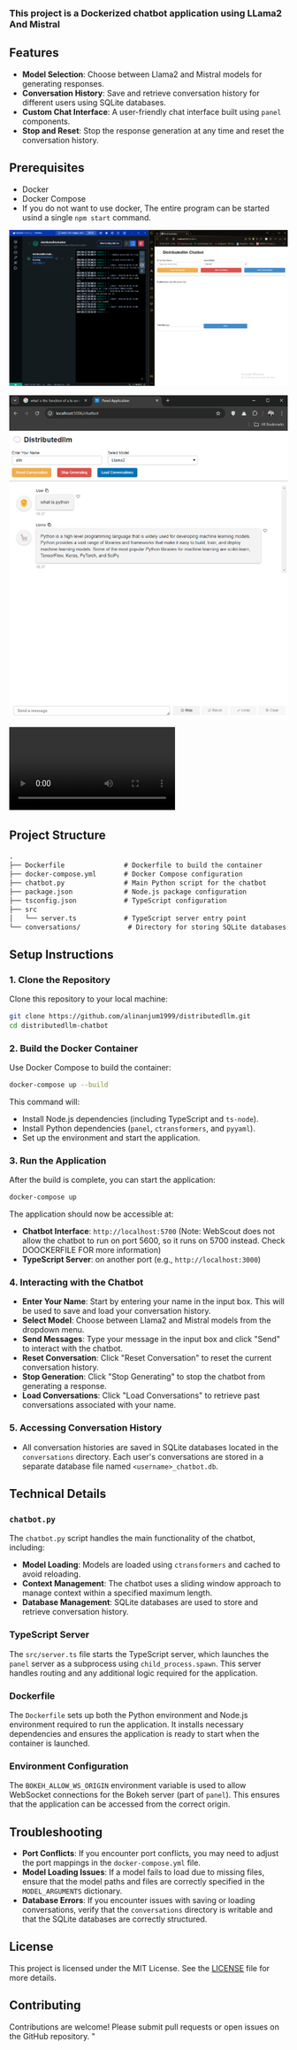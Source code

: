 

### This project is a Dockerized chatbot application using LLama2 And Mistral

## Features

- **Model Selection**: Choose between Llama2 and Mistral models for generating responses.
- **Conversation History**: Save and retrieve conversation history for different users using SQLite databases.
- **Custom Chat Interface**: A user-friendly chat interface built using `panel` components.
- **Stop and Reset**: Stop the response generation at any time and reset the conversation history.



## Prerequisites

- Docker
- Docker Compose
- If you do not want to use docker, The entire program can be started usind a single `npm start` command.


![Alt text](srcchatbot.png)

![Alt text](srcchatbot2.png)


![Alt text](demo.mp4)

## Project Structure

```
.
├── Dockerfile               # Dockerfile to build the container
├── docker-compose.yml       # Docker Compose configuration
├── chatbot.py               # Main Python script for the chatbot
├── package.json             # Node.js package configuration
├── tsconfig.json            # TypeScript configuration
├── src
│   └── server.ts            # TypeScript server entry point
└── conversations/            # Directory for storing SQLite databases
```

## Setup Instructions

### 1. Clone the Repository

Clone this repository to your local machine:

```bash
git clone https://github.com/alinanjum1999/distributedllm.git
cd distributedllm-chatbot
```

### 2. Build the Docker Container

Use Docker Compose to build the container:

```bash
docker-compose up --build
```

This command will:

- Install Node.js dependencies (including TypeScript and `ts-node`).
- Install Python dependencies (`panel`, `ctransformers`, and `pyyaml`).
- Set up the environment and start the application.

### 3. Run the Application

After the build is complete, you can start the application:

```bash
docker-compose up
```

The application should now be accessible at:

- **Chatbot Interface**: `http://localhost:5700` (Note: WebScout does not allow the chatbot to run on port 5600, so it runs on 5700 instead. Check DOOCKERFILE FOR more information)
- **TypeScript Server**: on another port (e.g., `http://localhost:3000`)

### 4. Interacting with the Chatbot

- **Enter Your Name**: Start by entering your name in the input box. This will be used to save and load your conversation history.
- **Select Model**: Choose between Llama2 and Mistral models from the dropdown menu.
- **Send Messages**: Type your message in the input box and click "Send" to interact with the chatbot.
- **Reset Conversation**: Click "Reset Conversation" to reset the current conversation history.
- **Stop Generation**: Click "Stop Generating" to stop the chatbot from generating a response.
- **Load Conversations**: Click "Load Conversations" to retrieve past conversations associated with your name.

### 5. Accessing Conversation History

- All conversation histories are saved in SQLite databases located in the `conversations` directory. Each user's conversations are stored in a separate database file named `<username>_chatbot.db`.

## Technical Details

### `chatbot.py`

The `chatbot.py` script handles the main functionality of the chatbot, including:

- **Model Loading**: Models are loaded using `ctransformers` and cached to avoid reloading.
- **Context Management**: The chatbot uses a sliding window approach to manage context within a specified maximum length.
- **Database Management**: SQLite databases are used to store and retrieve conversation history.

### TypeScript Server

The `src/server.ts` file starts the TypeScript server, which launches the `panel` server as a subprocess using `child_process.spawn`. This server handles routing and any additional logic required for the application.

### Dockerfile

The `Dockerfile` sets up both the Python environment and Node.js environment required to run the application. It installs necessary dependencies and ensures the application is ready to start when the container is launched.

### Environment Configuration

The `BOKEH_ALLOW_WS_ORIGIN` environment variable is used to allow WebSocket connections for the Bokeh server (part of `panel`). This ensures that the application can be accessed from the correct origin.

## Troubleshooting

- **Port Conflicts**: If you encounter port conflicts, you may need to adjust the port mappings in the `docker-compose.yml` file.
- **Model Loading Issues**: If a model fails to load due to missing files, ensure that the model paths and files are correctly specified in the `MODEL_ARGUMENTS` dictionary.
- **Database Errors**: If you encounter issues with saving or loading conversations, verify that the `conversations` directory is writable and that the SQLite databases are correctly structured.

## License

This project is licensed under the MIT License. See the [LICENSE](LICENSE) file for more details.

## Contributing

Contributions are welcome! Please submit pull requests or open issues on the GitHub repository.
"
